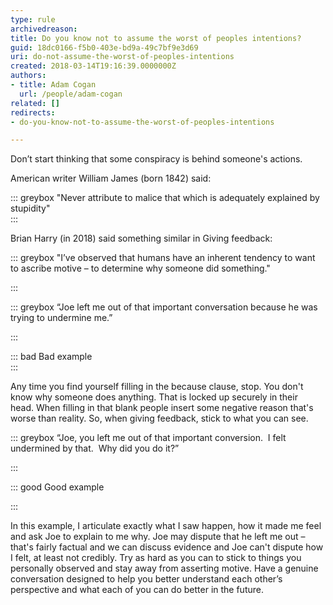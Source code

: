 ```yaml
---
type: rule
archivedreason: 
title: Do you know not to assume the worst of peoples intentions?
guid: 18dc0166-f5b0-403e-bd9a-49c7bf9e3d69
uri: do-not-assume-the-worst-of-peoples-intentions
created: 2018-03-14T19:16:39.0000000Z
authors:
- title: Adam Cogan
  url: /people/adam-cogan
related: []
redirects:
- do-you-know-not-to-assume-the-worst-of-peoples-intentions

---
```


Don’t start thinking that some conspiracy is behind someone's actions.

American writer William James (born 1842) said:


::: greybox
"Never attribute to malice that which is adequately explained by stupidity"  
:::

Brian Harry (in 2018) said something similar in Giving feedback:


::: greybox
"I’ve observed that humans have an inherent tendency to want to ascribe motive – to determine why someone did something."

:::



<!--endintro-->


::: greybox
“Joe left me out of that important conversation because he was trying to undermine me.”

:::


::: bad
Bad example   
:::

Any time you find yourself filling in the because clause, stop. You don't know why someone does anything. That is locked up securely in their head. When filling in that blank people insert some negative reason that's worse than reality. So, when giving feedback, stick to what you can see.


::: greybox
“Joe, you left me out of that important conversion.  I felt undermined by that.  Why did you do it?”

:::


::: good
Good example

:::

In this example, I articulate exactly what I saw happen, how it made me feel and ask Joe to explain to me why. Joe may dispute that he left me out – that's fairly factual and we can discuss evidence and Joe can't dispute how I felt, at least not credibly. Try as hard as you can to stick to things you personally observed and stay away from asserting motive. Have a genuine conversation designed to help you better understand each other’s perspective and what each of you can do better in the future.
